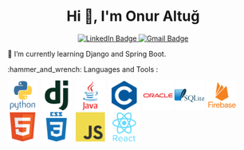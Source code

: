 <h1 align="center" >Hi 👋, I'm Onur Altuğ</h1> 
<div id="badges" align="center">
  <a href="https://www.linkedin.com/in/onuraltugakca/">
    <img src="https://img.shields.io/badge/LinkedIn-blue?style=for-the-badge&logo=linkedin&logoColor=white" alt="LinkedIn Badge"/>
  </a>
  <a href="onur7altug@gmail.com">
    <img src="https://img.shields.io/badge/Gmail-white?style=for-the-badge&logo=gmail&logoColor=red" alt="Gmail Badge"/>
  </a>
</div>
<p>🌱 I’m currently learning Django and Spring Boot.</p>
<p>:hammer_and_wrench: Languages and Tools : </p>

<div>
  <img src="https://github.com/devicons/devicon/blob/master/icons/python/python-original-wordmark.svg" title="Python" alt="Spring" width="60" height="60"/>&nbsp;
  <img src="https://github.com/devicons/devicon/blob/master/icons/django/django-plain.svg" title="Django" alt="Django" width="60" height="60"/>&nbsp;
  <img src="https://github.com/devicons/devicon/blob/master/icons/java/java-original-wordmark.svg" title="Java" alt="Java" width="60" height="60"/>&nbsp;
  <img src="https://github.com/devicons/devicon/blob/master/icons/c/c-plain.svg" title="C"  alt="C" width="60" height="60"/>&nbsp;
  <img src="https://github.com/devicons/devicon/blob/master/icons/oracle/oracle-original.svg" title="Oracle" **alt="Oracle" width="60" height="60"/>
  <img src="https://github.com/devicons/devicon/blob/master/icons/sqlite/sqlite-original-wordmark.svg" title="SQLite" **alt="SQLite" width="60" height="60"/>
  <img src="https://github.com/devicons/devicon/blob/master/icons/firebase/firebase-plain-wordmark.svg" title="Firebase" alt="Firebase" width="60" height="60"/>&nbsp;
  <img src="https://github.com/devicons/devicon/blob/master/icons/html5/html5-original.svg" title="HTML5" alt="HTML" width="60" height="60"/>&nbsp;
    <img src="https://github.com/devicons/devicon/blob/master/icons/css3/css3-plain-wordmark.svg"  title="CSS3" alt="CSS" width="60" height="60"/>&nbsp;
    <img src="https://github.com/devicons/devicon/blob/master/icons/javascript/javascript-original.svg" title="JavaScript" alt="JavaScript" width="60" height="60"/>&nbsp;
  <img src="https://github.com/devicons/devicon/blob/master/icons/react/react-original-wordmark.svg" title="React" alt="React" width="60" height="60"/>&nbsp;
</div>
<!--
**OnurAltugg/OnurAltugg** is a ✨ _special_ ✨ repository because its `README.md` (this file) appears on your GitHub profile.

Here are some ideas to get you started:

- 🔭 I’m currently working on ...
- 🌱 I’m currently learning ...
- 👯 I’m looking to collaborate on ...
- 🤔 I’m looking for help with ...
- 💬 Ask me about ...
- 📫 How to reach me: ...
- 😄 Pronouns: ...
- ⚡ Fun fact: ...
-->
